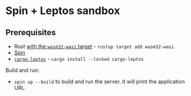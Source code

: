 # Spin + Leptos sandbox

## Prerequisites

- Rust [with the `wasm32-wasi` target](https://developer.fermyon.com/spin/v2/install) - `rustup target add wasm32-wasi`
- [Spin](https://developer.fermyon.com/spin/v2/install)
- [`cargo-leptos`](https://github.com/leptos-rs/cargo-leptos#getting-started) - `cargo install --locked cargo-leptos`

Build and run:

- `spin up --build` to build and run the server. It will print the application URL.

